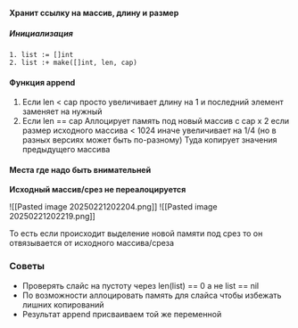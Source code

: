 
**Хранит ссылку на массив, длину и размер**
##### Инициализация
```
1. list := []int
2. list :+ make([]int, len, cap)
```

#### Функция append

1. Если len < cap
   просто увеличивает длину на 1 и последний элемент заменяет на нужный
2. Если len == cap
   Аллоцирует память под новый массив с cap x 2 если размер исходного массива < 1024 иначе увеличивает на 1/4 (но в разных версиях может быть по-разному) 
   Туда копирует значения предыдущего массива


#### Места где надо быть внимательней

**Исходный массив/срез не переалоцируется** 

![[Pasted image 20250221202204.png]]
![[Pasted image 20250221202219.png]]

То есть если происходит выделение новой памяти под срез то он отвязывается от исходного массива/среза


### Советы
- Проверять слайс на пустоту через len(list) == 0 а не list == nil
- По возможности аллоцировать память для слайса чтобы избежать лишних копирований
- Результат append присваиваем той же переменной
